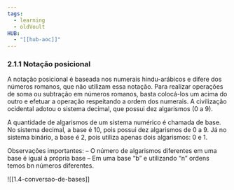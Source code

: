```yaml
---
tags:
  - learning
  - oldVoult
HUB:
  - "[[hub-aoc]]"
---
```

### 2.1.1 Notação posicional

A notação posicional é baseada nos numerais hindu-arábicos e difere dos números romanos, que não utilizam essa notação. Para realizar operações de soma ou subtração em números romanos, basta colocá-los um acima do outro e efetuar a operação respeitando a ordem dos numerais. A civilização ocidental adotou o sistema decimal, que possui dez algarismos (0 a 9).

A quantidade de algarismos de um sistema numérico é chamada de base. No sistema decimal, a base é 10, pois possui dez algarismos de 0 a 9. Já no sistema binário, a base é 2, pois utiliza apenas dois algarismos: 0 e 1.

Observações importantes:
– O número de algarismos diferentes em uma base é igual à própria base
– Em uma base “b” e utilizando “n” ordens temos bn números diferentes.

![[1.4-conversao-de-bases]]